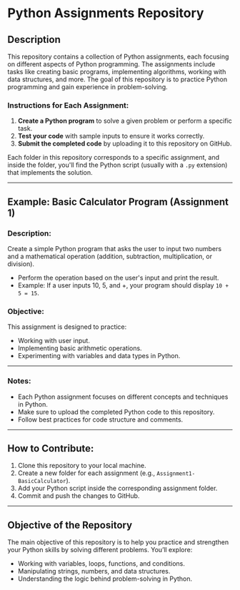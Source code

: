 
# Python Assignments Repository

## Description

This repository contains a collection of Python assignments, each focusing on different aspects of Python programming. The assignments include tasks like creating basic programs, implementing algorithms, working with data structures, and more. The goal of this repository is to practice Python programming and gain experience in problem-solving.

### Instructions for Each Assignment:
1. **Create a Python program** to solve a given problem or perform a specific task.
2. **Test your code** with sample inputs to ensure it works correctly.
3. **Submit the completed code** by uploading it to this repository on GitHub.

Each folder in this repository corresponds to a specific assignment, and inside the folder, you'll find the Python script (usually with a `.py` extension) that implements the solution.

---

## Example: Basic Calculator Program (Assignment 1)

### Description:
Create a simple Python program that asks the user to input two numbers and a mathematical operation (addition, subtraction, multiplication, or division).
- Perform the operation based on the user's input and print the result.
- Example: If a user inputs 10, 5, and +, your program should display `10 + 5 = 15`.

### Objective:
This assignment is designed to practice:
- Working with user input.
- Implementing basic arithmetic operations.
- Experimenting with variables and data types in Python.

---

### Notes:
- Each Python assignment focuses on different concepts and techniques in Python.
- Make sure to upload the completed Python code to this repository.
- Follow best practices for code structure and comments.

---

## How to Contribute:
1. Clone this repository to your local machine.
2. Create a new folder for each assignment (e.g., `Assignment1-BasicCalculator`).
3. Add your Python script inside the corresponding assignment folder.
4. Commit and push the changes to GitHub.

---

## Objective of the Repository

The main objective of this repository is to help you practice and strengthen your Python skills by solving different problems. You’ll explore:
- Working with variables, loops, functions, and conditions.
- Manipulating strings, numbers, and data structures.
- Understanding the logic behind problem-solving in Python.
